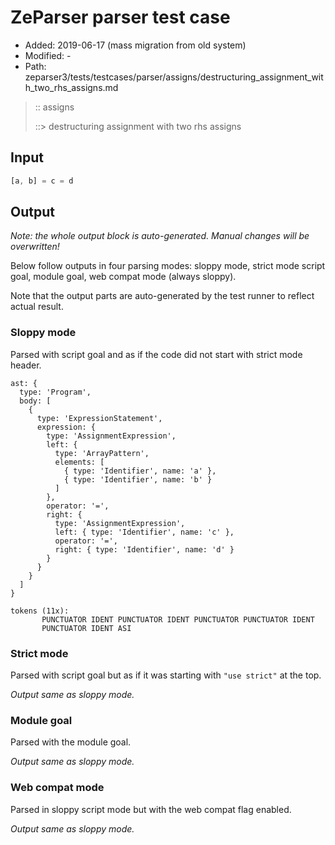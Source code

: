 # ZeParser parser test case

- Added: 2019-06-17 (mass migration from old system)
- Modified: -
- Path: zeparser3/tests/testcases/parser/assigns/destructuring_assignment_with_two_rhs_assigns.md

> :: assigns
>
> ::> destructuring assignment with two rhs assigns

## Input

`````js
[a, b] = c = d
`````

## Output

_Note: the whole output block is auto-generated. Manual changes will be overwritten!_

Below follow outputs in four parsing modes: sloppy mode, strict mode script goal, module goal, web compat mode (always sloppy).

Note that the output parts are auto-generated by the test runner to reflect actual result.

### Sloppy mode

Parsed with script goal and as if the code did not start with strict mode header.

`````
ast: {
  type: 'Program',
  body: [
    {
      type: 'ExpressionStatement',
      expression: {
        type: 'AssignmentExpression',
        left: {
          type: 'ArrayPattern',
          elements: [
            { type: 'Identifier', name: 'a' },
            { type: 'Identifier', name: 'b' }
          ]
        },
        operator: '=',
        right: {
          type: 'AssignmentExpression',
          left: { type: 'Identifier', name: 'c' },
          operator: '=',
          right: { type: 'Identifier', name: 'd' }
        }
      }
    }
  ]
}

tokens (11x):
       PUNCTUATOR IDENT PUNCTUATOR IDENT PUNCTUATOR PUNCTUATOR IDENT
       PUNCTUATOR IDENT ASI
`````

### Strict mode

Parsed with script goal but as if it was starting with `"use strict"` at the top.

_Output same as sloppy mode._

### Module goal

Parsed with the module goal.

_Output same as sloppy mode._

### Web compat mode

Parsed in sloppy script mode but with the web compat flag enabled.

_Output same as sloppy mode._
